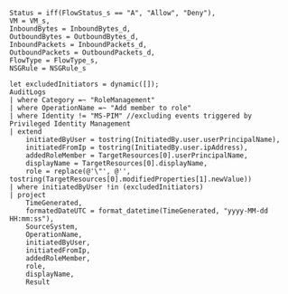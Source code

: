     Status = iff(FlowStatus_s == "A", "Allow", "Deny"),
    VM = VM_s,
    InboundBytes = InboundBytes_d,
    OutboundBytes = OutboundBytes_d,
    InboundPackets = InboundPackets_d,
    OutboundPackets = OutboundPackets_d,
    FlowType = FlowType_s,
    NSGRule = NSGRule_s

    let excludedInitiators = dynamic([]);
    AuditLogs
    | where Category =~ "RoleManagement"
    | where OperationName =~ "Add member to role"
    | where Identity != "MS-PIM" //excluding events triggered by Privileged Identity Management
    | extend
        initiatedByUser = tostring(InitiatedBy.user.userPrincipalName),
        initiatedFromIp = tostring(InitiatedBy.user.ipAddress),
        addedRoleMember = TargetResources[0].userPrincipalName,
        displayName = TargetResources[0].displayName,
        role = replace(@'\"', @'', tostring(TargetResources[0].modifiedProperties[1].newValue))
    | where initiatedByUser !in (excludedInitiators)
    | project
        TimeGenerated,
        formatedDateUTC = format_datetime(TimeGenerated, "yyyy-MM-dd HH:mm:ss"),
        SourceSystem,
        OperationName,
        initiatedByUser,
        initiatedFromIp,
        addedRoleMember,
        role,
        displayName,
        Result

